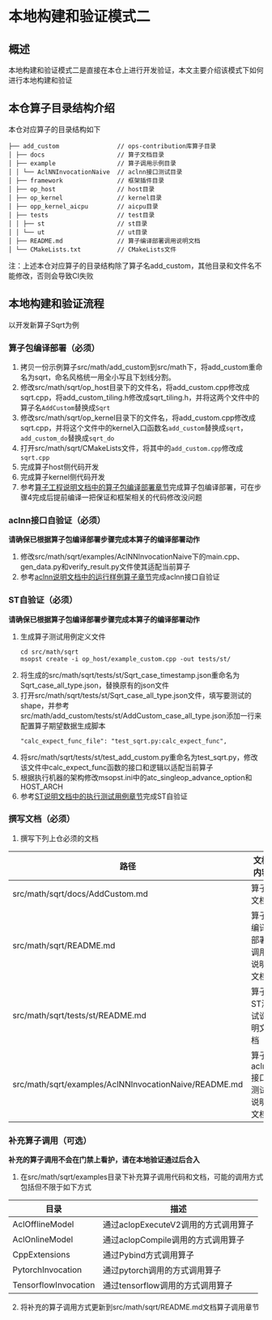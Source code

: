 # 本地构建和验证模式二

## 概述

本地构建和验证模式二是直接在本仓上进行开发验证，本文主要介绍该模式下如何进行本地构建和验证

## 本仓算子目录结构介绍

本仓对应算子的目录结构如下

```
├── add_custom                // ops-contribution库算子目录
│ ├── docs                    // 算子文档目录
│ ├── example                 // 算子调用示例目录
│ │ └── AclNNInvocationNaive  // aclnn接口测试目录
│ ├── framework               // 框架插件目录
│ ├── op_host                 // host目录
│ ├── op_kernel               // kernel目录
│ ├── opp_kernel_aicpu        // aicpu目录
│ ├── tests                   // test目录
│ │ ├── st                    // st目录
│ │ └── ut                    // ut目录
│ ├── README.md               // 算子编译部署调用说明文档
│ └── CMakeLists.txt          // CMakeLists文件
```

注：上述本仓对应算子的目录结构除了算子名add_custom，其他目录和文件名不能修改，否则会导致CI失败

## 本地构建和验证流程

以开发新算子Sqrt为例

### 算子包编译部署（必须）

1. 拷贝一份示例算子src/math/add_custom到src/math下，将add_custom重命名为sqrt，命名风格统一用全小写且下划线分割。
2. 修改src/math/sqrt/op_host目录下的文件名，将add_custom.cpp修改成sqrt.cpp，将add_custom_tiling.h修改成sqrt_tiling.h，并将这两个文件中的算子名`AddCustom`替换成`Sqrt`
3. 修改src/math/sqrt/op_kernel目录下的文件名，将add_custom.cpp修改成sqrt.cpp，并将这个文件中的kernel入口函数名`add_custom`替换成`sqrt`，`add_custom_do`替换成`sqrt_do`
4. 打开src/math/sqrt/CMakeLists文件，将其中的`add_custom.cpp`修改成`sqrt.cpp`
5. 完成算子host侧代码开发
6. 完成算子kernel侧代码开发
7. 参考[算子工程说明文档中的算子包编译部署章节](../../src/math/add_custom/README.md#算子包编译部署)完成算子包编译部署，可在步骤4完成后提前编译一把保证和框架相关的代码修改没问题

### aclnn接口自验证（必须）

**请确保已根据算子包编译部署步骤完成本算子的编译部署动作**

1. 修改src/math/sqrt/examples/AclNNInvocationNaive下的main.cpp、gen_data.py和verify_result.py文件使其适配当前算子
2. 参考[aclnn说明文档中的运行样例算子章节](../../src/math/add_custom/examples/AclNNInvocationNaive/README.md#运行样例算子)完成aclnn接口自验证

### ST自验证（必须）

**请确保已根据算子包编译部署步骤完成本算子的编译部署动作**

1. 生成算子测试用例定义文件
   ```
   cd src/math/sqrt
   msopst create -i op_host/example_custom.cpp -out tests/st/
   ```
2. 将生成的src/math/sqrt/tests/st/Sqrt_case_timestamp.json重命名为Sqrt_case_all_type.json，替换原有的json文件
3. 打开src/math/sqrt/tests/st/Sqrt_case_all_type.json文件，填写要测试的shape，并参考src/math/add_custom/tests/st/AddCustom_case_all_type.json添加一行来配置算子期望数据生成脚本
   ```
   "calc_expect_func_file": "test_sqrt.py:calc_expect_func",
   ```
4. 将src/math/sqrt/tests/st/test_add_custom.py重命名为test_sqrt.py，修改该文件中calc_expect_func函数的接口和逻辑以适配当前算子
5. 根据执行机器的架构修改msopst.ini中的atc_singleop_advance_option和HOST_ARCH
6. 参考[ST说明文档中的执行测试用例章节](../../src/math/add_custom/tests/st/README.md#执行测试用例)完成ST自验证

### 撰写文档（必须）

1. 撰写下列上仓必须的文档

| 路径                                                             | 文档内容                  | 参考模板                                                     |
| ------------------------------------------------------------------ | --------------------------- | -------------------------------------------------------------- |
| src/math/sqrt/docs/AddCustom.md                       | 算子文档                  | src/math/add_custom/docs/AddCustom.md                       |
| src/math/sqrt/README.md                               | 算子编译部署调用说明文档  | src/math/add_custom/README.md                               |
| src/math/sqrt/tests/st/README.md                      | 算子ST测试说明文档        | src/math/add_custom/tests/st/README.md                      |
| src/math/sqrt/examples/AclNNInvocationNaive/README.md | 算子aclnn接口测试说明文档 | src/math/add_custom/examples/AclNNInvocationNaive/README.md |

### 补充算子调用（可选）

**补充的算子调用不会在门禁上看护，请在本地验证通过后合入​**

1. 在src/math/sqrt/examples目录下补充算子调用代码和文档，可能的调用方式包括但不限于如下方式

| 目录                 | 描述                                 |
| ---------------------- | -------------------------------------- |
| AclOfflineModel      | 通过aclopExecuteV2调用的方式调用算子 |
| AclOnlineModel       | 通过aclopCompile调用的方式调用算子   |
| CppExtensions        | 通过Pybind方式调用算子               |
| PytorchInvocation    | 通过pytorch调用的方式调用算子        |
| TensorflowInvocation | 通过tensorflow调用的方式调用算子     |

2. 将补充的算子调用方式更新到src/math/sqrt/README.md文档算子调用章节
